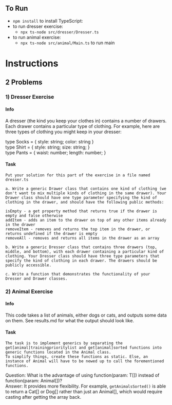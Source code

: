 ## To Run

- `npm install` to install TypeScript:
- to run dresser exercise:
  - `npx ts-node src/dresser/Dresser.ts`
- to run animal exercise: 
  - `npx ts-node src/animal/Main.ts` to run main

# Instructions

## 2 Problems

### 1) Dresser Exercise

#### Info
A dresser (the kind you keep your clothes in) contains a number of drawers. Each drawer contains a particular type of clothing. For example, here are three types of clothing you might keep in your dresser:

type Socks = { style: string; color: string }  
type Shirt = { style: string; size: string; }  
type Pants = { waist: number; length: number; }

#### Task

    Put your solution for this part of the exercise in a file named dresser.ts

    a. Write a generic Drawer class that contains one kind of clothing (we don't want to mix multiple kinds of clothing in the same drawer). Your Drawer class should have one type parameter specifying the kind of clothing in the drawer, and should have the following public methods:

    isEmpty - a get property method that returns true if the drawer is empty and false otherwise
    addItem - adds an item to the drawer on top of any other items already in the drawer
    removeItem - removes and returns the top item in the drawer, or returns undefined if the drawer is empty
    removeAll - removes and returns all items in the drawer as an array

    b. Write a generic Dresser class that contains three drawers (top, middle, and bottom), with each drawer containing a particular kind of clothing. Your Dresser class should have three type parameters that specify the kind of clothing in each drawer. The drawers should be publicly accessible.

    c. Write a function that demonstrates the functionality of your Dresser and Drawer classes.

### 2) Animal Exercise

#### Info

This code takes a list of animals, either dogs or cats, and outputs some data on them. See results.md for what the output should look like.


#### Task

    The task is to implement generics by separating the get[animal]trainingprioritylist and get[animal]sorted functions into generic functions located in the Animal class.
    To simplify things, create these functions as static. Else, an instance of Animal will have to be newed up to call the forementioned functions.

Question: What is the advantage of using function<T extends Animal>(param: T[]) instead of function(param: Animal[])?  
Answer: It provides more flexibility. For example, `getAnimalsSorted()` is able to return a Cat[] or Dog[] rather than just an Animal[], which would require casting after getting the array back.

